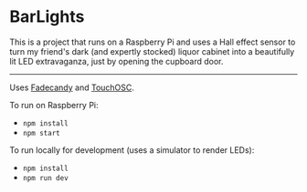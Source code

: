# BarLights

This is a project that runs on a Raspberry Pi and uses a Hall effect sensor to turn my friend's dark (and expertly stocked) liquor cabinet into a beautifully lit LED extravaganza, just by opening the cupboard door.

---

Uses [Fadecandy](https://github.com/scanlime/fadecandy) and [TouchOSC](https://hexler.net/software/touchosc).

To run on Raspberry Pi:

- `npm install`
- `npm start`

To run locally for development (uses a simulator to render LEDs):

- `npm install`
- `npm run dev`